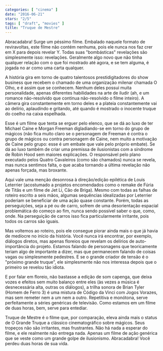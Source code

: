 ```yaml
---
categories: [ "cinema" ]
date: "2016-06-21"
stars: "2/5"
tags: [ "draft", "movies" ]
title: "Truque de Mestre"
---
```

Abracadabra! Surge um péssimo filme. Embalado naquele formato de
reviravoltas, este filme não contém nenhuma, pois ele nunca nos faz
crer em X para depois revelar Y. Todas suas "bombásticas" revelações
são simplesmente isso: revelações. Geralmente algo novo que não tinha
qualquer relação com o que foi mostrado até agora, e se tem alguma,
é jogada no ar como uma carta qualquer.

A história gira em torno de quatro talentosos prestidigitadores
do show business que recebem o chamado de uma organização milenar
chamada O Olho, e é assim que se conhecem. Nenhum deles possui muita
personalidade, apenas diferentes habilidades na arte de iludir (ah, e um
romance não-resolvido que continua não-resolvido o filme inteiro). A
câmera gira constantemente em torno deles e a plateia constantemente vai
ao delírio, aplaudindo e gritando, até quando é mostrado o inocente
truque do coelho na caixa espelhada.

Esse é um filme que tenta se erguer pelo elenco, que se dá ao luxo de
ter Michael Caine e Morgan Freeman digladiando-se em torno do grupo de
mágicos (não fica muito claro se o personagem de Freeman é contra o
grupo de mágicos ou contra personagem de Caine, nem muito a motivação
de Caine pelo grupo: esse é um embate que vale pelo próprio embate). Se
dá ao luxo também de criar uma premissa de ilusionistas com a síndrome
de Robin Hood sem maiores explicações. O responsável pelo plano
executado pelos Quatro Cavaleiros (como são chamados) nunca se revela,
mas nunca sentimos falta, o que acaba tornando a última revelação
não apenas forçada, mas broxante.

Aqui vale uma menção desonrosa à direção/edição epilética
de Louis Leterrier (acostumado a projetos encomendados como o remake
de Fúria de Titãs e um filme de Jet Li, Cão de Briga). Mesmo com
todas as falhas de roteiro escrito a seis mãos, algumas sequências
idealizadas por Leterrier poderiam se beneficiar de uma ação quase
constante. Porém, todas as perseguições, seja a pé ou de carro,
sofrem de uma desorientação espacial problemática do começo ao fim,
nunca sendo possível saber o que, como, onde. Na perseguição de carros
isso fica particularmente irritante, pois todos os carros são iguais.

Mas voltemos ao roteiro, pois ele consegue piorar ainda mais o que já
havia de medíocre no início da história. Você nunca irá encontrar,
por exemplo, diálogos diretos, mas apenas floreios que revelam os
delírios de auto-importância do projeto. Estamos falando de personagens
que teoricamente teriam algo de importante a dizer, mas que permanecem
falando de coisas vagas ou simplesmente pedestres. E se o grande criador
de tensão é o "próximo grande truque", ele simplesmente não nos
interessa depois que o primeiro se revelou tão idiota.

E por falar em floreio, não bastasse a edição de som capenga, que
deixa vozes e efeitos sem muito balanço entre eles (às vezes a música
é desnecessária alta, outras os diálogos), a trilha sonora de Brian
Tyler (Homem de Ferro 3) é uma mistura de Código da Vinci com Jogos
Vorazes, mas sem remeter nem a um nem a outro. Repetitiva e monótona,
serve perfeitamente a séries genéricas de televisão. Como estamos em
um filme de duas horas, bem, serve para entediar.

Truque de Mestre é o filme que, por comparação, eleva ainda
mais o status de O Grande Truque a clássico cinematográfico sobre
mágicos. Seus tropeços não são irritantes, mas frustrantes. Não
há nada a esperar do filme, e ele realmente não entrega nada. Apenas
um filme de ação genérica que se veste como um grande golpe de
ilusionismo. Abracadabra! Você perdeu duas horas de sua vida.
